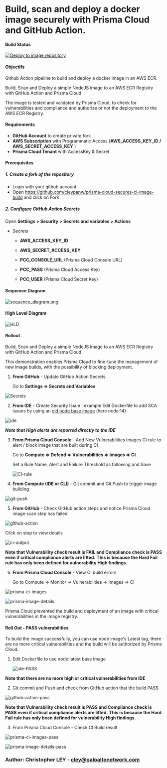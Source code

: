 # Build, scan and deploy a docker image securely with Prisma Cloud and GitHub Action.

#### Build Status

[![Deploy to image repository](https://github.com/cleypanw/prisma-cloud-secures-ci-image-build/actions/workflows/deploy_image.yml/badge.svg?branch=main)](https://github.com/cleypanw/prisma-cloud-secures-ci-image-build/actions/workflows/deploy_image.yml)

#### Objectifs

Github Action pipeline to build and deploy a docker image in an AWS ECR.

Build, Scan and Deploy a simple NodeJS image to an AWS ECR Registry with GitHub Action and Prisma Cloud

The image is tested and validated by Prisma Cloud, to check for vulnerabilities and compliance and authorize or not the deployment to the AWS ECR Registry.

#### Requirements

- **GitHub Account** to create private fork
- **AWS Subscription** with Programmatic Access (**AWS_ACCESS_KEY_ID / AWS_SECRET_ACCESS_KEY** )
- **Prisma Cloud Tenant** with AccessKey & Secret

#### Prerequisites

##### 1. Create a fork of the repository

- Login with your github account
- Open https://github.com/cleypanw/prisma-cloud-secures-ci-image-build and click on Fork



##### 2. Configure GitHub Action Secrets

Open **Settings > Security > Secrets and variables > Actions**

- Secrets

  - **AWS_ACCESS_KEY_ID**

  - **AWS_SECRET_ACCESS_KEY**

  - **PCC_CONSOLE_URL** (Prisma Cloud Console URL)

  - **PCC_PASS** (Prisma Cloud Access Key)

  - **PCC_USER** (Prisma Cloud Secret Key)

    



#### Sequence Diagram

![sequence_diagram.png](images/sequence_diagram.png)



#### High Level Diagram 

![HLD](images/hld.png)



#### Rollout

Build, Scan and Deploy a simple NodeJS image to an AWS ECR Registry with GitHub Action and Prisma Cloud.

This demonstration enables Prisma Cloud to fine-tune the management of new image builds, with the possibility of blocking deployment.



1. **From GitHub** - Update GitHub Action Secrets

   Go to **Settings => Secrets and Variables**

![Secrets](images/variables_secrets.png)





2. **From IDE** - Create Security Issue : example Edit Dockerfile to add SCA issues by using an [old node base image](https://hub.docker.com/_/node/tags) (here node:14)

![ide](images/ide.png)

***Note that High alerts are reported directly to the IDE***

3. **From Prisma Cloud Console** -  Add New Vulnerabilities Images CI rule to alert / block  image that are built during CI

   Go to **Compute => Defend => Vulnerabilities => Images => CI**

   Set a Rule Name, Alert and Failure Threshold as following and Save

   ![CI-rule](images/CI-rule.png)



4. **From Compute (IDE or CLI)** - Git commit and Git Push to trigger image building

![git-push](images/git-push.png)

5. **From GitHub** -  Check GitHub action steps and notice Prisma Cloud image scan step has failed

![github-action](images/github-action.png)

Click on step to view details

![ci-output](images/ci-output.png)

**Note that Vulnerability check result is FAIL and Compliance check is PASS even if critical compliance alerts are lifted.**
**This is because the Hard Fail rule has only been defined for vulnerability High findings.**

6. **From Prisma Cloud Console** - View CI build errors

   Go to Compute => Monitor => Vulnerabilities => Images => CI 

![prisma-ci-images](images/prisma-ci-images.png)



![prisma-image-details](images/prisma-image-details.png)

Prisma Cloud prevented the build and deployment of an image with critical vulnerabilities in the image registry.



#### Roll Out - PASS vulnerabilities 

To build the image successfully, you can use node image's Latest tag, there are no more critical vulnerabilities and the build will be authorized by Prisma Cloud.

1. Edit Dockerfile to use node:latest base image

   ![ide-PASS](images/ide-PASS.png)

**Note that there are no more high or critical vulnerabilities from IDE**

2. Git commit and Push and check from GitHub action that the build PASS

![github-action-pass](images/github-action-pass.png)

**Note that Vulnerability check result is PASS and Compliance check is PASS even if critical compliance alerts are lifted.**
**This is because the Hard Fail rule has only been defined for vulnerability High findings.**

3. From Prisma Cloud Console - Check CI Build result

![prisma-ci-images-pass](images/prisma-ci-images-pass.png)

![prisma-image-details-pass](images/prisma-image-details-pass.png)



### Author: Christopher LEY - cley@paloaltonetwork.com
